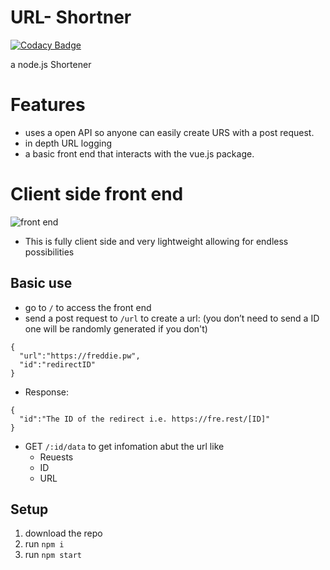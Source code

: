 # URL- Shortner

[![Codacy Badge](https://api.codacy.com/project/badge/Grade/ef60a39d37f4436688a132fbb9485ecd)](https://app.codacy.com/manual/freddierick/URL-Shortener?utm_source=github.com&utm_medium=referral&utm_content=freddierick/URL-Shortener&utm_campaign=Badge_Grade_Settings)

a node.js Shortener

# Features
* uses a open API so anyone can easily create URS with a post request.
* in depth URL logging
* a basic front end that interacts with the vue.js package.

# Client side front end
![front end](https://cdn.discordapp.com/attachments/738840097218101309/745433534683939006/unknown.png) 
* This is fully client side and very lightweight allowing for endless possibilities 
## Basic use
* go to `/` to access the front end
* send a post request to `/url` to create a url: (you don’t need to send a ID one will be randomly generated if you don't)
```
{
  "url":"https://freddie.pw",
  "id":"redirectID"
}
```
* Response:
```
{
  "id":"The ID of the redirect i.e. https://fre.rest/[ID]"
}
```
* GET `/:id/data` to get infomation abut the url like 
  * Reuests
  * ID
  * URL

## Setup
1. download the repo
1. run `npm i`
1. run `npm start`


